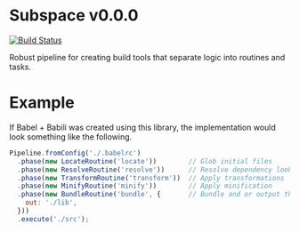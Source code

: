 # Subspace v0.0.0
[![Build Status](https://travis-ci.org/milesj/subspace.svg?branch=master)](https://travis-ci.org/milesj/subspace)

Robust pipeline for creating build tools that separate logic into routines and tasks.

# Example

If Babel + Babili was created using this library, the implementation would look something like the following.

```js
Pipeline.fromConfig('./.babelrc')
  .phase(new LocateRoutine('locate'))        // Glob initial files
  .phase(new ResolveRoutine('resolve'))      // Resolve dependency lookups
  .phase(new TransformRoutine('transform'))  // Apply transformations
  .phase(new MinifyRoutine('minify'))        // Apply minification
  .phase(new BundleRoutine('bundle', {       // Bundle and or output the files
    out: './lib',
  }))
  .execute('./src');
```
